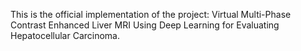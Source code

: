 This is the official implementation of the project: Virtual Multi-Phase Contrast Enhanced Liver MRI Using Deep Learning for Evaluating Hepatocellular Carcinoma.


